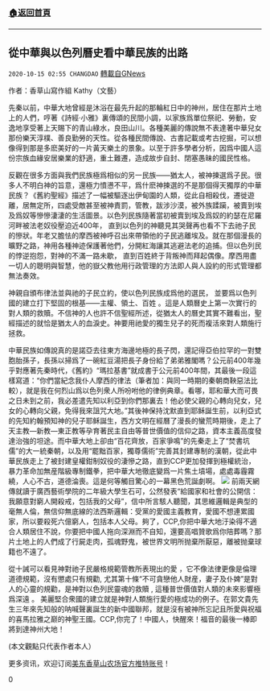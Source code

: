 ###  [:house:返回首頁](https://github.com/ourhimalayas/txt)
---

## 從中華與以色列曆史看中華民族的出路
`2020-10-15 02:55 CHANGDAO` [轉載自GNews](https://gnews.org/zh-hant/421984/)

作者：香草山寫作組 Kathy（文藝）

先秦以前，中華大地曾經是沐浴在最先升起的那輪紅日中的神州，居住在那片土地上的人們，哼著《詩經·小雅》裏傳頌的民間小調，以家族爲單位祭祀、勞動，安逸地享受著上天賜下的青山綠水，良田山川。各種美麗的傳說無不表達著中華兒女那份樂天淳樸、善良勤勞的天性。從各種民間傳說、古書記載或考古挖掘，可以想像得到那是多麽美好的一片黃天樂土的景象。以至于許多學者分析，因爲中國人這份宗族血緣安居樂業的舒適，重土難遷，造成故步自封、閉塞愚昧的國民性格。

反觀在很多方面與我們民族極爲相似的另一民族——猶太人，被神揀選爲子民。很多人不明白神的旨意，還極力憤懑不平，爲什麽神揀選的不是那個得天獨厚的中華民族？《舊約聖經》描述了一幅被驅逐出伊甸園的人類，從此自相殺伐，遷徙遊離，居無定所，四處受敵甚至被神責罰，管教，跋涉沙漠，被外族蹂躏，被賣到埃及爲奴等慘慘淒淒的生活圖景。以色列民族隨著當初被賣到埃及爲奴的約瑟在尼羅河畔被法老奴役壓迫近400年， 直到以色列的神聽見其哭聲再也看不下去祂子民的慘狀。年老又膽怯的摩西被神呼召出來帶領他的子民逃離埃及。就在那個漫長的曠野之路，神用各種神迹保護著他們，分開紅海讓其逃避法老的追捕。但以色列民的悖逆抱怨，對神的不滿一路未歇， 直到百姓終于背叛神而拜起偶像。摩西用盡一切人的聰明與智慧，他的嶽父教他用行政管理的方法即人與人設約的形式管理都無法奏效。

神親自頒布律法並與祂的子民立約，使以色列民族成爲他的選民， 並要爲以色列國的建立打下堅固的根基——主權、領土、百姓 。這是人類曆史上第一次實行的對人類的救贖。不信神的人也許不信聖經所述，從猶太人的曆史其實不難看出，聖經描述的就恰是猶太人的血淚史。神要用祂愛的獨生兒子的死而複活來對人類施行拯救。

中華民族如傳說真的是諾亞去往東方海邊地極的長子閃，還記得亞伯拉罕的一對雙胞胎孫子，長孫以掃爲了一碗紅豆湯把長子身份給了弟弟雅閣嗎？公元前400年幾乎對應著先秦時代，《舊約》“瑪拉基書”就成書于公元前400年間，其最後一段這樣寫道：“你們當紀念我仆人摩西的律法（筆者加：與同一時期的秦朝商鞅惡法比較），就是我在何烈山爲以色列衆人所吩咐他的律例典章。看哪，耶和華大而可畏之日未到之前，我必差遣先知以利亞到你們那裏去！他必使父親的心轉向兒女，兒女的心轉向父親，免得我來詛咒大地。”其後神保持沈默直到耶稣誕生前，以利亞式的先知約翰預知神的兒子耶稣誕生，西方文明在經曆了漫長的蠻荒時期後，走上了天主教—新教—東正教等孕育著民主自由等普世價值的信仰之路，資本主義高度發達治強的坦途。而中華大地上卻由“百花齊放，百家爭鳴”的先秦走上了“焚書坑儒”的大一統秦朝，以及用“罷黜百家，獨尊儒術”完善其封建專制的漢朝，從此中華民族走上了被封建皇權鉗制奴役的淒慘之路，直到CCP更加發揮到極權統治，暴力革命加無産階級專制鐵拳，把中華大地徹底變爲一片焦土墳場，處處毒霾霧繞，人心不古，道德淪喪。這是何等觸目驚心的一幕黑色荒誕劇啊。
![]()![](https://s3.amazonaws.com/gnews-media-offload/wp-content/uploads/2020/10/13125309/WhatsApp-Image-2020-10-13-at-20.36.53.jpeg)
前兩天網傳就讀于廣西藝術學院的二年級大學生石可，公然發表“給國家和社會的公開信：我願意對窮人開殺戒，包括我的父母”，信中所言駭人聽聞，其思維邏輯是典型的毫無人倫，無信仰無底線的法西斯邏輯：受黨的愛國主義教育，愛國不想連累國家，所以要殺死六億窮人，包括本人父母。夠了，CCP,你把中華大地汙染得不適合人類居住不說，你要把中國人拖向深淵而不自知，還要高唱贊歌爲你陪葬嗎？那片土地上的人們成了行屍走肉，孤魂野鬼，被世界文明所抛棄所厭惡，離被抛棄球籍也不遠了。

從十誡可以看見神對祂子民嚴格規範管教所表現出的愛 ，它不像法律更像是倫理道德規範，沒有懲處只有規勸, 尤其第十條“不可貪戀他人財産，妻子及仆婢”是對人的心靈的規勸，是神對以色列民靈魂的救贖 , 這種普世價值對人類的未來影響極爲深遠 。 美麗堅合衆國的建立就是神對人類施行愛的極成功的例子。在郭文貴先生三年來先知般的呐喊聲裏誕生的新中國聯邦，就是沒有被神所忘記且所愛與祝福的喜馬拉雅之巅的神聖王國。CCP,你完了！中國人，快醒來！福音的最後一棒即將到達神州大地！

(本文觀點只代表作者本人）



更多资讯，欢迎订阅[美东香草山农场官方推特账号](https://twitter.com/Mos_Himalaya)！

0
